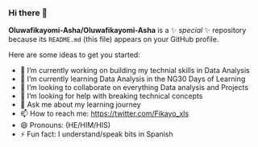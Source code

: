 ### Hi there 👋


**Oluwafikayomi-Asha/Oluwafikayomi-Asha** is a ✨ _special_ ✨ repository because its `README.md` (this file) appears on your GitHub profile.

Here are some ideas to get you started:

- 🔭 I’m currently working on building my technial skills in Data Analysis  
- 🌱 I’m currently learning Data Analysis in the NG30 Days of Learning
- 👯 I’m looking to collaborate on everything Data analysis and Projects
- 🤔 I’m looking for help with breaking technical concepts
- 💬 Ask me about my learning journey
- 📫 How to reach me: https://twitter.com/Fikayo_xls
- 😄 Pronouns: (HE/HIM/HIS)
- ⚡ Fun fact: I understand/speak bits in Spanish 

